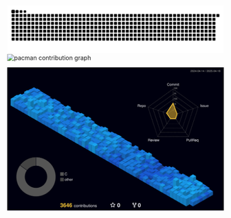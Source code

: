 <picture>
  <source media="(prefers-color-scheme: dark)" srcset="https://raw.githubusercontent.com/SafferStha/SafferStha/output/github-contribution-grid-snake-dark.svg">
  <source media="(prefers-color-scheme: light)" srcset="https://raw.githubusercontent.com/SafferStha/SafferStha/output/github-contribution-grid-snake.svg">
  <img alt="github contribution grid snake animation" src="https://raw.githubusercontent.com/SafferStha/SafferStha/output/github-contribution-grid-snake.svg">
  <br>
    <source media="(prefers-color-scheme: dark)" srcset="https://raw.githubusercontent.com/SafferStha/SafferStha/output/pacman-contribution-graph-dark.svg">
    <source media="(prefers-color-scheme: light)" srcset="https://raw.githubusercontent.com/SafferStha/SafferStha/output/pacman-contribution-graph.svg">
    <img alt="pacman contribution graph" src="https://raw.githubusercontent.com/SafferStha/SafferStha/output/pacman-contribution-graph.svg">
</picture>

![](./profile-3d-contrib/profile-night-view.svg)
